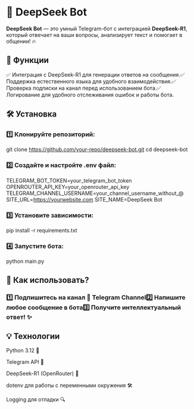 # **🤖 DeepSeek Bot**

**DeepSeek Bot** — это умный Telegram-бот с интеграцией **DeepSeek-R1**, который отвечает на ваши вопросы, анализирует текст и помогает в общении! 🔥

## **🚀 Функции**

✅ Интеграция с DeepSeek-R1 для генерации ответов на сообщения.✅ Поддержка естественного языка для удобного взаимодействия.✅ Проверка подписки на канал перед использованием бота.✅ Логирование для удобного отслеживания ошибок и работы бота.

## **🛠 Установка**

### 1️⃣ Клонируйте репозиторий:

git clone https://github.com/your-repo/deepseek-bot.git
cd deepseek-bot

### 2️⃣ Создайте и настройте .env файл:

TELEGRAM_BOT_TOKEN=your_telegram_bot_token
OPENROUTER_API_KEY=your_openrouter_api_key
TELEGRAM_CHANNEL_USERNAME=your_channel_username_without_@
SITE_URL=https://yourwebsite.com
SITE_NAME=DeepSeek Bot

### 3️⃣ Установите зависимости:

pip install -r requirements.txt

### 4️⃣ Запустите бота:

python main.py

## 🎨 Как использовать?

### 1️⃣ Подпишитесь на канал 📢 Telegram Channel2️⃣ Напишите любое сообщение в бота3️⃣ Получите интеллектуальный ответ! ✨

## **💡 Технологии**

Python 3.12 🐍

Telegram API 🤖

DeepSeek-R1 (OpenRouter) 🧠

dotenv для работы с переменными окружения 🛠

Logging для отладки 🔍
